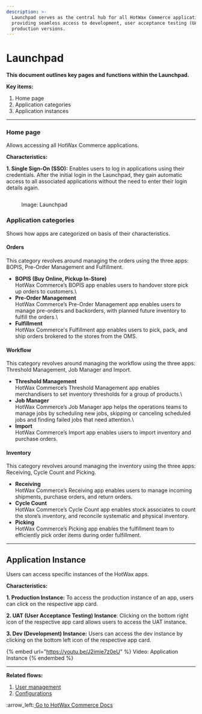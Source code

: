 ```yaml
---
description: >-
  Launchpad serves as the central hub for all HotWax Commerce applications,
  providing seamless access to development, user acceptance testing (UAT), and
  production versions.
---
```


# Launchpad

**This document outlines key pages and functions within the Launchpad.**

**Key items:**

1. Home page
2. Application categories
3. Application instances

***

### Home page

Allows accessing all HotWax Commerce applications.

**Characteristics:**

**1. Single Sign-On (SSO):** Enables users to log in applications using their credentials. After the initial login in the Launchpad, they gain automatic access to all associated applications without the need to enter their login details again.

<figure><img src=".gitbook/assets/LaunchPad.png" alt=""><figcaption><p>Image: Launchpad</p></figcaption></figure>

### **Application categories**

Shows how apps are categorized on basis of their characteristics.

#### **Orders**

This category revolves around managing the orders using the three apps: BOPIS, Pre-Order Management and Fulfillment.

* **BOPIS (Buy Online, Pickup In-Store)**\
  HotWax Commerce’s BOPIS app enables users to handover store pick up orders to customers.\\
* **Pre-Order Management**\
  HotWax Commerce’s Pre-Order Management app enables users to manage pre-orders and backorders, with planned future inventory to fulfill the orders.\\
* **Fulfillment**\
  HotWax Commerce's Fulfillment app enables users to pick, pack, and ship orders brokered to the stores from the OMS.

#### Workflow

This category revolves around managing the workflow using the three apps: Threshold Management, Job Manager and Import.

* **Threshold Management**\
  HotWax Commerce’s Threshold Management app enables merchandisers to set inventory thresholds for a group of products.\\
* **Job Manager**\
  HotWax Commerce’s Job Manager app helps the operations teams to manage jobs by scheduling new jobs, skipping or canceling scheduled jobs and finding failed jobs that need attention.\\
* **Import**\
  HotWax Commerce’s Import app enables users to import inventory and purchase orders.

#### Inventory

This category revolves around managing the inventory using the three apps: Receiving, Cycle Count and Picking.

* **Receiving**\
  HotWax Commerce’s Receiving app enables users to manage incoming shipments, purchase orders, and return orders.
* **Cycle Count**\
  HotWax Commerce’s Cycle Count app enables stock associates to count the store’s inventory, and reconcile systematic and physical inventory.
* **Picking**\
  HotWax Commerce’s Picking app enables the fulfillment team to efficiently pick order items during order fulfillment.

***

## Application Instance

Users can access specific instances of the HotWax apps.

**Characteristics:**

**1. Production Instance:** To access the production instance of an app, users can click on the respective app card.

**2. UAT (User Acceptance Testing) Instance**: Clicking on the bottom right icon of the respective app card allows users to access the UAT instance.

**3. Dev (Development) Instance:** Users can access the dev instance by clicking on the bottom left icon of the respective app card.

{% embed url="https://youtu.be/J2imie7z0eU" %}
Video: Application Instance
{% endembed %}

***

**Related flows:**

1. [User management](https://app.gitbook.com/o/l53nGvPQLhOHrKCP9HTG/s/vsbL9DiW8kFNTItD6870/)
2. [Configurations](https://app.gitbook.com/o/l53nGvPQLhOHrKCP9HTG/s/PoTFyo0cPPGdyZu8kxeb/)

:arrow\_left:[ Go to HotWax Commerce Docs](https://app.gitbook.com/o/l53nGvPQLhOHrKCP9HTG/s/TefRnbhmBjhScpq172vl/)
